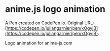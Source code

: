 # anime.js logo animation

A Pen created on CodePen.io. Original URL: [https://codepen.io/juliangarnier/pen/xOgyjB](https://codepen.io/juliangarnier/pen/xOgyjB).

Logo animation for anime-js.com

